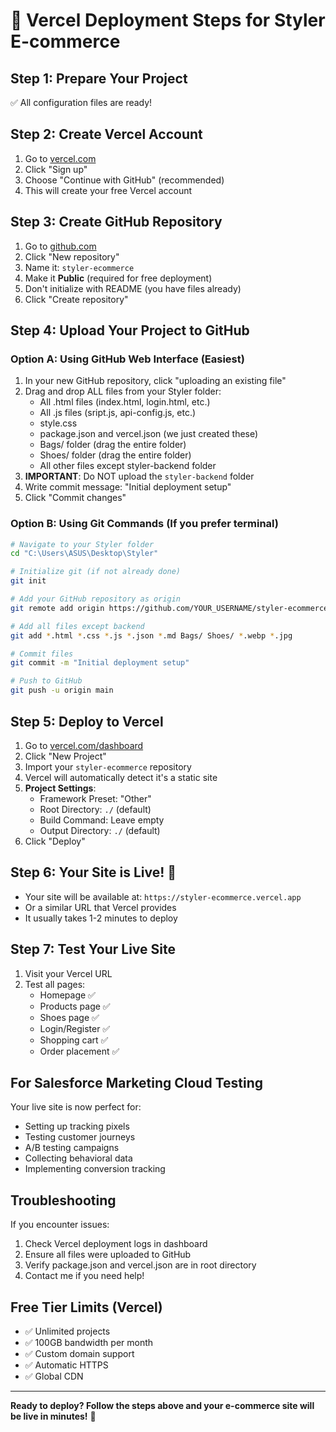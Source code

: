 # 🚀 Vercel Deployment Steps for Styler E-commerce

## Step 1: Prepare Your Project
✅ All configuration files are ready!

## Step 2: Create Vercel Account
1. Go to [vercel.com](https://vercel.com)
2. Click "Sign up" 
3. Choose "Continue with GitHub" (recommended)
4. This will create your free Vercel account

## Step 3: Create GitHub Repository
1. Go to [github.com](https://github.com)
2. Click "New repository"
3. Name it: `styler-ecommerce`
4. Make it **Public** (required for free deployment)
5. Don't initialize with README (you have files already)
6. Click "Create repository"

## Step 4: Upload Your Project to GitHub

### Option A: Using GitHub Web Interface (Easiest)
1. In your new GitHub repository, click "uploading an existing file"
2. Drag and drop ALL files from your Styler folder:
   - All .html files (index.html, login.html, etc.)
   - All .js files (sript.js, api-config.js, etc.)  
   - style.css
   - package.json and vercel.json (we just created these)
   - Bags/ folder (drag the entire folder)
   - Shoes/ folder (drag the entire folder)
   - All other files except styler-backend folder
3. **IMPORTANT**: Do NOT upload the `styler-backend` folder
4. Write commit message: "Initial deployment setup"
5. Click "Commit changes"

### Option B: Using Git Commands (If you prefer terminal)
```bash
# Navigate to your Styler folder
cd "C:\Users\ASUS\Desktop\Styler"

# Initialize git (if not already done)
git init

# Add your GitHub repository as origin
git remote add origin https://github.com/YOUR_USERNAME/styler-ecommerce.git

# Add all files except backend
git add *.html *.css *.js *.json *.md Bags/ Shoes/ *.webp *.jpg

# Commit files
git commit -m "Initial deployment setup"

# Push to GitHub
git push -u origin main
```

## Step 5: Deploy to Vercel
1. Go to [vercel.com/dashboard](https://vercel.com/dashboard)
2. Click "New Project"
3. Import your `styler-ecommerce` repository
4. Vercel will automatically detect it's a static site
5. **Project Settings**:
   - Framework Preset: "Other"
   - Root Directory: `./` (default)
   - Build Command: Leave empty
   - Output Directory: `./` (default)
6. Click "Deploy"

## Step 6: Your Site is Live! 🎉
- Your site will be available at: `https://styler-ecommerce.vercel.app`
- Or a similar URL that Vercel provides
- It usually takes 1-2 minutes to deploy

## Step 7: Test Your Live Site
1. Visit your Vercel URL
2. Test all pages:
   - Homepage ✅
   - Products page ✅
   - Shoes page ✅
   - Login/Register ✅
   - Shopping cart ✅
   - Order placement ✅

## For Salesforce Marketing Cloud Testing
Your live site is now perfect for:
- Setting up tracking pixels
- Testing customer journeys
- A/B testing campaigns
- Collecting behavioral data
- Implementing conversion tracking

## Troubleshooting
If you encounter issues:
1. Check Vercel deployment logs in dashboard
2. Ensure all files were uploaded to GitHub
3. Verify package.json and vercel.json are in root directory
4. Contact me if you need help!

## Free Tier Limits (Vercel)
- ✅ Unlimited projects
- ✅ 100GB bandwidth per month
- ✅ Custom domain support
- ✅ Automatic HTTPS
- ✅ Global CDN

---
**Ready to deploy? Follow the steps above and your e-commerce site will be live in minutes!** 🚀